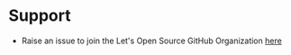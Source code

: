 # Support

- Raise an issue to join the Let's Open Source GitHub Organization [here](https://github.com/LetsOpen-Source/Support/issues/new?assignees=MrKrishnaAgarwal&labels=invite+me+to+the+organization&template=invitation.yml&title=Please+invite+me+to+the+GitHub+Community+Organization)  
